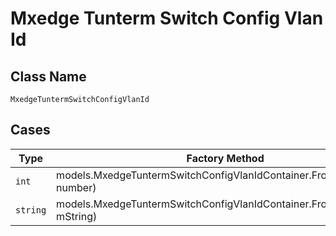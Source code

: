 
# Mxedge Tunterm Switch Config Vlan Id

## Class Name

`MxedgeTuntermSwitchConfigVlanId`

## Cases

| Type | Factory Method |
|  --- | --- |
| `int` | models.MxedgeTuntermSwitchConfigVlanIdContainer.FromNumber(int number) |
| `string` | models.MxedgeTuntermSwitchConfigVlanIdContainer.FromString(string mString) |

